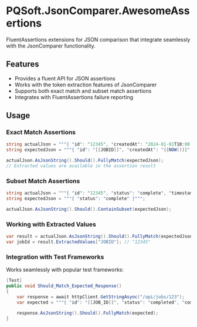 # PQSoft.JsonComparer.AwesomeAssertions

FluentAssertions extensions for JSON comparison that integrate seamlessly with the JsonComparer functionality.

## Features

- Provides a fluent API for JSON assertions
- Works with the token extraction features of JsonComparer
- Supports both exact match and subset match assertions
- Integrates with FluentAssertions failure reporting

## Usage

### Exact Match Assertions

```csharp
string actualJson = """{ "id": "12345", "createdAt": "2024-01-01T10:00:00.000+00:00", "status": "complete" }""";
string expectedJson = """{ "id": "[[JOBID]]", "createdAt": "{{NOW()}}", "status": "complete" }""";

actualJson.AsJsonString().Should().FullyMatch(expectedJson);
// Extracted values are available in the assertion result
```

### Subset Match Assertions

```csharp
string actualJson = """{ "id": "12345", "status": "complete", "timestamp": "2024-01-01" }""";
string expectedJson = """{ "status": "complete" }""";

actualJson.AsJsonString().Should().ContainSubset(expectedJson);
```

### Working with Extracted Values

```csharp
var result = actualJson.AsJsonString().Should().FullyMatch(expectedJson);
var jobId = result.ExtractedValues["JOBID"]; // "12345"
```

### Integration with Test Frameworks

Works seamlessly with popular test frameworks:

```csharp
[Test]
public void Should_Match_Expected_Response()
{
    var response = await httpClient.GetStringAsync("/api/jobs/123");
    var expected = """{ "id": "[[JOB_ID]]", "status": "completed", "completedAt": "{{NOW()}}" }""";
    
    response.AsJsonString().Should().FullyMatch(expected);
}
```

